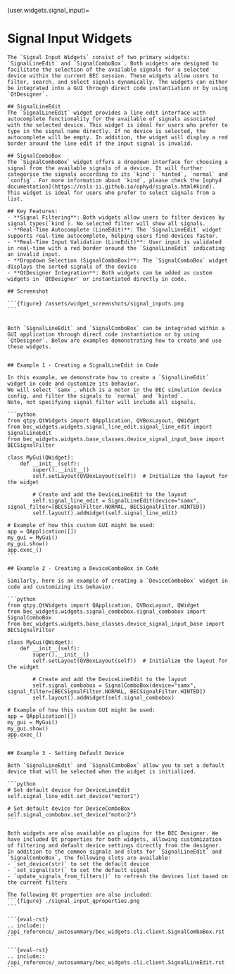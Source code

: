(user.widgets.signal_input)=

# Signal Input Widgets

````{tab} Overview
The `Signal Input Widgets` consist of two primary widgets: `SignalLineEdit` and `SignalComboBox`. Both widgets are designed to facilitate the selection of the available signals for a selected device within the current BEC session. These widgets allow users to filter, search, and select signals dynamically. The widgets can either be integrated into a GUI through direct code instantiation or by using `QtDesigner`. 

## SignalLineEdit
The `SignalLineEdit` widget provides a line edit interface with autocomplete functionality for the available of signals associated with the selected device. This widget is ideal for users who prefer to type in the signal name directly. If no device is selected, the autocomplete will be empty. In addition, the widget will display a red border around the line edit if the input signal is invalid.

## SignalComboBox
The `SignalComboBox` widget offers a dropdown interface for choosing a signal from the available signals of a device. It will further categorise the signals according to its `kind`: `hinted`, `normal` and `config`. For more information about `kind`, please check the [ophyd documentation](https://nsls-ii.github.io/ophyd/signals.html#kind). This widget is ideal for users who prefer to select signals from a list.

## Key Features:
- **Signal Filtering**: Both widgets allow users to filter devices by signal types(`kind`). No selected filter will show all signals.
- **Real-Time Autocomplete (LineEdit)**: The `SignalLineEdit` widget supports real-time autocomplete, helping users find devices faster.
- **Real-Time Input Validation (LineEdit)**: User input is validated in real-time with a red border around the `SignalLineEdit` indicating an invalid input. 
- **Dropdown Selection (SignalComboBox)**: The `SignalComboBox` widget displays the sorted signals of the device 
- **QtDesigner Integration**: Both widgets can be added as custom widgets in `QtDesigner` or instantiated directly in code.

## Screenshot

```{figure} /assets/widget_screenshots/signal_inputs.png
```

````

````{tab} Examples

Both `SignalLineEdit` and `SignalComboBox` can be integrated within a GUI application through direct code instantiation or by using `QtDesigner`. Below are examples demonstrating how to create and use these widgets.


## Example 1 - Creating a SignalLineEdit in Code

In this example, we demonstrate how to create a `SignalLineEdit` widget in code and customize its behavior. 
We will select `samx`, which is a motor in the BEC simulation device config, and filter the signals to `normal` and `hinted`.
Note, not specifying signal_filter will include all signals.

```python
from qtpy.QtWidgets import QApplication, QVBoxLayout, QWidget
from bec_widgets.widgets.signal_line_edit.signal_line_edit import SignalLineEdit
from bec_widgets.widgets.base_classes.device_signal_input_base import BECSignalFilter

class MyGui(QWidget):
    def __init__(self):
        super().__init__()
        self.setLayout(QVBoxLayout(self))  # Initialize the layout for the widget

        # Create and add the DeviceLineEdit to the layout
        self.signal_line_edit = SignalLineEdit(device="samx", signal_filter=[BECSignalFilter.NORMAL, BECSignalFilter.HINTED])
        self.layout().addWidget(self.signal_line_edit)

# Example of how this custom GUI might be used:
app = QApplication([])
my_gui = MyGui()
my_gui.show()
app.exec_()
```

## Example 2 - Creating a DeviceComboBox in Code

Similarly, here is an example of creating a `DeviceComboBox` widget in code and customizing its behavior.

```python
from qtpy.QtWidgets import QApplication, QVBoxLayout, QWidget
from bec_widgets.widgets.signal_combobox.signal_combobox import SignalComboBox
from bec_widgets.widgets.base_classes.device_signal_input_base import BECSignalFilter

class MyGui(QWidget):
    def __init__(self):
        super().__init__()
        self.setLayout(QVBoxLayout(self))  # Initialize the layout for the widget

        # Create and add the DeviceLineEdit to the layout
        self.signal_combobox = SignalComboBox(device="samx", signal_filter=[BECSignalFilter.NORMAL, BECSignalFilter.HINTED])
        self.layout().addWidget(self.signal_combobox)

# Example of how this custom GUI might be used:
app = QApplication([])
my_gui = MyGui()
my_gui.show()
app.exec_()
```

## Example 3 - Setting Default Device

Both `SignalLineEdit` and `SignalComboBox` allow you to set a default device that will be selected when the widget is initialized.

```python
# Set default device for DeviceLineEdit
self.signal_line_edit.set_device("motor1")

# Set default device for DeviceComboBox
self.signal_combobox.set_device("motor2")
```
````
````{tab} BEC Designer
Both widgets are also available as plugins for the BEC Designer. We have included Qt properties for both widgets, allowing customization of filtering and default device settings directly from the designer. In addition to the common signals and slots for `SignalLineEdit` and `SignalComboBox`, the following slots are available:
- `set_device(str)` to set the default device
- `set_signal(str)` to set the default signal
- `update_signals_from_filters()` to refresh the devices list based on the current filters

The following Qt properties are also included:
```{figure} ./signal_input_qproperties.png
```

````

````{tab} API - ComboBox
```{eval-rst} 
.. include:: /api_reference/_autosummary/bec_widgets.cli.client.SignalComboBox.rst
```
````

````{tab} API - LineEdit
```{eval-rst}
.. include:: /api_reference/_autosummary/bec_widgets.cli.client.SignalLineEdit.rst
```
````

